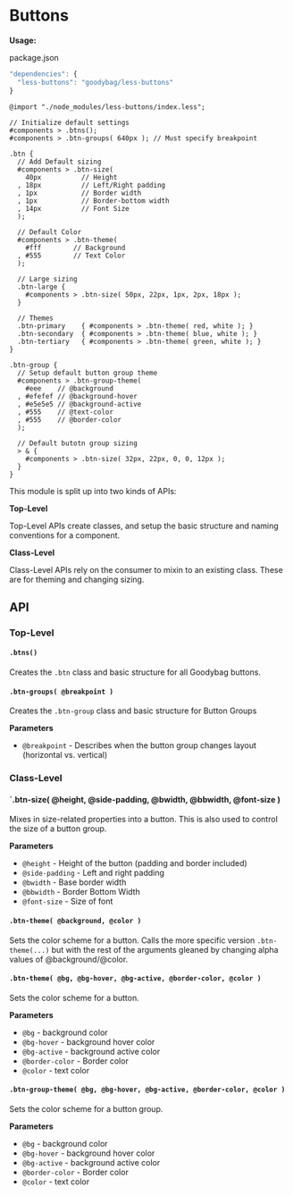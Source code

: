 # Buttons

__Usage:__

package.json

```javascript
"dependencies": {
  "less-buttons": "goodybag/less-buttons"
}
```

```less
@import "./node_modules/less-buttons/index.less";

// Initialize default settings
#components > .btns();
#components > .btn-groups( 640px ); // Must specify breakpoint

.btn {
  // Add Default sizing
  #components > .btn-size(
    40px          // Height
  , 18px          // Left/Right padding
  , 1px           // Border width
  , 1px           // Border-bottom width
  , 14px          // Font Size
  );

  // Default Color
  #components > .btn-theme(
    #fff        // Background
  , #555        // Text Color
  );

  // Large sizing
  .btn-large {
    #components > .btn-size( 50px, 22px, 1px, 2px, 18px );    
  }

  // Themes
  .btn-primary    { #components > .btn-theme( red, white ); }
  .btn-secondary  { #components > .btn-theme( blue, white ); }
  .btn-tertiary   { #components > .btn-theme( green, white ); }
}

.btn-group {
  // Setup default button group theme
  #components > .btn-group-theme(
    #eee    // @background
  , #efefef // @background-hover
  , #e5e5e5 // @background-active
  , #555    // @text-color
  , #555    // @border-color
  );

  // Default butotn group sizing
  > & {
    #components > .btn-size( 32px, 22px, 0, 0, 12px );
  }
}
```

This module is split up into two kinds of APIs:

__Top-Level__

Top-Level APIs create classes, and setup the basic structure and naming conventions for a component.

__Class-Level__

Class-Level APIs rely on the consumer to mixin to an existing class. These are for theming and changing sizing.

## API

### Top-Level

#### `.btns()`

Creates the `.btn` class and basic structure for all Goodybag buttons.

#### `.btn-groups( @breakpoint )`

Creates the `.btn-group` class and basic structure for Button Groups

__Parameters__

* `@breakpoint` - Describes when the button group changes layout (horizontal vs. vertical)

### Class-Level

#### `.btn-size( @height, @side-padding, @bwidth, @bbwidth, @font-size )

Mixes in size-related properties into a button. This is also used to control the size of a button group.

__Parameters__

* `@height` - Height of the button (padding and border included)
* `@side-padding` - Left and right padding
* `@bwidth` - Base border width
* `@bbwidth` - Border Bottom Width
* `@font-size` - Size of font

#### `.btn-theme( @background, @color )`

Sets the color scheme for a button. Calls the more specific version `.btn-theme(...)` but with the rest of the arguments gleaned by changing alpha values of @background/@color.

#### `.btn-theme( @bg, @bg-hover, @bg-active, @border-color, @color )`

Sets the color scheme for a button.

__Parameters__

* `@bg` - background color
* `@bg-hover` - background hover color
* `@bg-active` - background active color
* `@border-color` - Border color
* `@color` - text color

#### `.btn-group-theme( @bg, @bg-hover, @bg-active, @border-color, @color )`

Sets the color scheme for a button group.

__Parameters__

* `@bg` - background color
* `@bg-hover` - background hover color
* `@bg-active` - background active color
* `@border-color` - Border color
* `@color` - text color